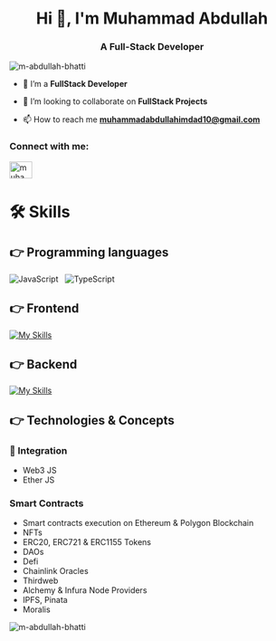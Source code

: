 <h1 align="center">Hi 👋, I'm Muhammad Abdullah</h1>
<h3 align="center">A Full-Stack Developer</h3>

<p align="left"> <img src="https://komarev.com/ghpvc/?username=m-abdullah-bhatti&label=Profile%20views&color=0e75b6&style=flat" alt="m-abdullah-bhatti" /> </p>


- 🌱 I’m a **FullStack Developer** 

- 👯 I’m looking to collaborate on **FullStack Projects**

- 📫 How to reach me **muhammadabdullahimdad10@gmail.com**

<h3 align="left">Connect with me:</h3>
<p align="left">
<a href="https://linkedin.com/in/muhammad-abdullah-38388b223/" target="blank"><img align="center" src="https://raw.githubusercontent.com/rahuldkjain/github-profile-readme-generator/master/src/images/icons/Social/linked-in-alt.svg" alt="muhammad-abdullah-38388b223/" height="30" width="40" /></a>
</p>

# 🛠️ Skills

## 👉 Programming languages

![JavaScript](https://img.shields.io/badge/javascript-%23323330.svg?style=for-the-badge&logo=javascript&logoColor=%23F7DF1E) &nbsp; ![TypeScript](https://img.shields.io/badge/typescript-%23007ACC.svg?style=for-the-badge&logo=typescript&logoColor=white)


## 👉 Frontend
[![My Skills](https://skillicons.dev/icons?i=html,css,tailwind,bootstrap,react,nextjs,redux,flutter&perline=15)](https://skillicons.dev)

## 👉 Backend
[![My Skills](https://skillicons.dev/icons?i=nodejs,express,solidity,graphql,mongodb,firebase,mysql&perline=15)](https://skillicons.dev)


 ## 👉 Technologies & Concepts

<h3> 🚀 Integration </h3>
<ul>
  <li>Web3 JS</li>
  <li>Ether JS</li>
</ul>

<h3> Smart Contracts </h3>
<ul>
  <li>Smart contracts execution on Ethereum & Polygon Blockchain </li>
  <li>NFTs</li>
  <li>ERC20, ERC721 & ERC1155 Tokens</li>
  <li>DAOs</li>
  <li>Defi</li>
  <li>Chainlink Oracles</li>  
  <li>Thirdweb</li>  
  <li>Alchemy & Infura Node Providers</li>  
  <li>IPFS, Pinata</li>  
  <li>Moralis</li>  
</ul>
                                     
<p><img align="center" src="https://github-readme-stats.vercel.app/api/top-langs?username=m-abdullah-bhatti&show_icons=true&locale=en&layout=compact" alt="m-abdullah-bhatti" /></p>
